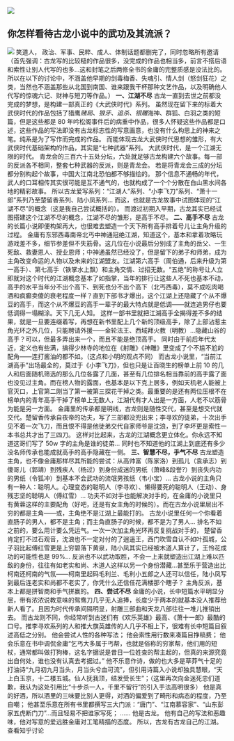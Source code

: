 ![](http://p3.zhimg.com/2a/0b/2a0b94826a58489ed7c8394bc51c8ed2.jpg)
## 你怎样看待古龙小说中的武功及其流派？
![](http://p3.zhimg.com/d3/34/d3342f0b0_is.jpg) 笑道人， 政治、军事、民粹、成人、体制话题都删完了，同时忽略所有邀请
（首先强调：古龙写的比较糙的作品很多，没完成的作品也相当多，前言不搭后语和索性让别人代写的也多…这和封笔之后两修全书的金庸的完整质感是没法比的。所以在以下的讨论中，不涵盖他早期的剑毒梅香、失魂引、情人剑（怒剑狂花）之类，当然也不涵盖那些从北国到南国、谁来跟我干杯那种文艺作品，以及明确他人代写的惊魂六记、财神与短刀等作品。）
**一、江湖不尽**
古龙一直到去世之前都没完成的梦想，是构建一部真正的《大武侠时代》系列。
虽然现在留下来的标着大武侠时代的作品包括了猎鹰*赌局、狼牙、追杀、银雕*海神、群狐、白羽之类的短篇，但是这些都是 80 年吟松阁事件后的病重中作品，很多人怀疑这些作品都是口述，这些作品的写法即没有古龙标志性的写意画意，也没有什么构思上的神来之笔。纯系是为了写作而完成的作品。
而能体现古龙大武侠时代思想的雏形，有大武侠时代基础架构的作品，其实是“七种武器”系列。
大武侠时代，是一个江湖无限的时代。
青龙会的三百六十五处分坛，六处就足够古龙构建六个故事。每一部的反派各不相同，整套七种武器的反派，则是青龙会。
若是将青龙会三成的分坛都分别构起个故事，中国大江南北恐怕都不够描绘的。
那个信息不通畅的年代，武人的口耳相传其实很可能是互不通气的，也就构成了一个个分散在白山黑水间各地的精彩故事。
所以古龙爱写系列：“江湖人”系列、“小李飞刀”系列、“萧十一郎”系列乃至楚留香系列、陆小凤系列…
而这，也就是古龙故事中试图体现的“江湖不尽”的概念（这是我自己尝试概括的）。
而渡过初期入早期，古龙其实已经试图搭建这个江湖不尽的概念，江湖不尽的雏形，是高手不尽。
**二、高手不尽**
古龙的长篇小说即便构架再大，也很难去塑造一个天下所有高手排着号儿让主角升级的过程。
金庸有东邪西毒南帝北丐中神通冠绝江湖，知道这个，基本和拿着攻略玩游戏差不多，细节参差但不失筋骨。这几位在小说最后分别成了主角的岳父、一生死敌、救妻恩人、授业恩师；中神通虽然已经没了，但是留下的弟子和师弟，成为主角改变命运的人物以及未来的江湖盟友。江湖第六高手（周伯通，后来升级为第一高手）、第七高手（铁掌水上飘）和主角交情、过招无数。“五绝”的称号让人立即就对这个时代的江湖概念基本了如指掌，当年的排行让这些人不死也基本不动，高手的水平当年分不出个高下、到死也分不出个高下（北丐西毒），莫不成吃肉喝酒和疯癫卖傻的衰老程度一样？直到下部书才爆出，这个江湖上还隐藏了个从不爆豆的高手，而这个从不爆豆的高手一辈子的最大特点就是低调——就连追男仔也要低调得一塌糊涂。天下几无人知。
这样一部书里就把江湖高手全揭得差不多的结果，就是一旦要连缀着写，再想在新书里配上几个新的顶级高手，除了上部沾惹主角光环之外几位，只能聘请外援——金轮法王、西域拜火教（明教）…隐藏山谷的高手？可以，但最多弄出来一个，而且不能是绝顶高手。
同时由于前后年代太近，定义也有些满，搞得少林寺的地位在《射雕》《神雕》里变成了个不尴不尬的配角——连打酱油的都不如。（这点和小明的观点不同）
而古龙小说里，“当前江湖高手”出场最全的，莫过于《小李飞刀》，但也只是让百晓生的榜单上前 10 的几人和后面随机筛选的那么几位各露了几面，甚至有几位排名相当靠前的高手露了面也没见过主角。而在榜人物的露面，也基本是以下克上居多，例如天机老人能被上官灭口，上官第二刚当了第一被第三探花干掉之类。最重要的是还有两位压根不在榜单内的青年高手干掉了榜单上无数人，江湖代有才人出是一方面，人老不以筋骨为能是另一方面。
金庸里的传承都是明线，古龙则是随性交代，甚至是想交代就交代。楚留香传承自夜帝的功夫，写了三部都没兜出来；李寻欢的徒弟，十次出手见不着一次飞刀，而且恨不得是他徒弟交代自家师爷是沈浪，到了李坏更是索性一本书总共才出了三四刀。
这样对比起来，古龙的江湖概念更立体化。你永远不知道这哥们写了 50w 字的主角是谁的徒弟…
同时也不知道他的江湖上到底还有多少没名师传承也能成就高手的高手隐藏在一侧。
**三、智慧不尽，手气不尽**
古龙塑造主角，也不像金庸那样尽其所能的尝试：从高帅富（陈家洛）到孤儿（袁承志）到傻哥儿（郭靖）到残疾人（杨过）到身份成迷的男纸（萧峰&段誉?）到丧失内功的男纸（令狐冲）到基本不会武功的流氓男孩纸（韦小宝）…
古龙小说的主角只有一种人：聪明人。心理变态的聪明人（李寻欢）、懒得要死的聪明人（王动）、身残志坚的聪明人（傅红雪）…
功夫不如对手也能解决对手的，在金庸的小说里只有黄蓉这样的主要配角（好吧，还是有女主角的时候的）。而在古龙小说里层出不穷的都是主角——或，主角绝不是江湖上最能打的。
古龙小说里任何一个你看着直肠子的男人，都不是主角；而主角直肠子的时候，都不是为了男人…
排名不如之前的，要么用计要么凭运气。一次一次加主角光环再反复挑战对手的，
楚留香肯定打不过石观音，沈浪也不一定对付的了逍遥王，西门吹雪自认不如叶孤城，公子羽比起傅红雪更是上穷碧落下黄泉，陆小凤其实已经被木道人算计了，王怜花成功的可能性也是 99%…
反派也不以武功取胜，不会一上来就塑造出江湖上难以匹敌的身份，往往有如老实和尚、木道人这样以另一个身份潜藏…甚至乐于营造出比柯南还柯南的气氛——柯南里起码毛利兰、毛利小五郎之人还可以信任，陆小凤写到最后连老实和尚都不老实了，你凭什么还信任花满楼那个瞎子？
主角反派，基本上都是拼智商和手气拼赢的。
**四、尝试不尽**
金庸的小说，长中短篇水平明显分层，带有浓浓说教意味的鸳鸯刀几乎无人追捧，长度少于两本的就基本没人推荐给新人看了。且因为时代传承间隔明显，射雕三部曲和天龙八部往往一堆儿推销出去。
而古龙则不同，你经常听到古迷们有《欢乐英雄》最高、《萧十一郎》最酷的口号。推李寻欢系列的人和推大旗英雄传的人几乎不相上下，很难有长中短篇目叙述高低之分别。
他会尝试人性的各种写法；
他会索性用行数来凑篇目挣稿费；
他会乐意在书中调侃金庸“乞丐大多属于丐帮，也就是俗称的穷家帮，他们用的短杖，通常都叫做打狗棒，这名字据说是昔日一位姓查的帮主起的，但真的来源究竟出自何处，谁也没有认真去考据过。”
他不乐意作诗，做的也大多是草莽气十足的打油诗“九月初九月当头，月当头兮血可流”，但引用诗篇入小说却独具慧眼，“天上白玉京，十二楼五城。仙人抚我顶，结发受长生”；（这里再次向金迷死忠们道歉，我认为这处引用比“十步杀一人，千里不留行”的引入手法高明很多）
他是真的好酒，所以酒里的三味要比别人更得，对酒的偏爱到了畸形和病态的程度，乃至自嘲；
他甚至乐意在所有书里都撰写三大门派：“唐门”、“江南慕容家”、“山东彭家五虎断门刀”…而且轻易不把谁家写死；
……
他是古龙。
他有自己的写法和恶趣味，他对写意的爱远胜金庸对工笔精描的态度。
所以，古龙有古龙自己的江湖。
查看知乎讨论